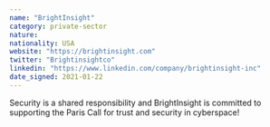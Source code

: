 ```yaml
---
name: "BrightInsight"
category: private-sector
nature:
nationality: USA
website: "https://brightinsight.com"
twitter: "Brightinsightco"
linkedin: "https://www.linkedin.com/company/brightinsight-inc"
date_signed: 2021-01-22
---
```

Security is a shared responsibility and BrightInsight is committed to supporting the Paris Call for trust and security in cyberspace!
